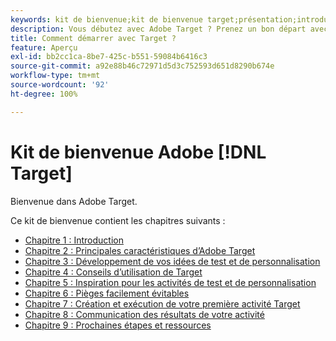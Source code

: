 ```yaml
---
keywords: kit de bienvenue;kit de bienvenue target;présentation;introduction;prise en main
description: Vous débutez avec Adobe Target ? Prenez un bon départ avec le kit de bienvenue Adobe  [!DNL Target] .
title: Comment démarrer avec Target ?
feature: Aperçu
exl-id: bb2cc1ca-8be7-425c-b551-59084b6416c3
source-git-commit: a92e88b46c72971d5d3c752593d651d8290b674e
workflow-type: tm+mt
source-wordcount: '92'
ht-degree: 100%

---
```


# Kit de bienvenue Adobe [!DNL Target]

Bienvenue dans Adobe Target.

Ce kit de bienvenue contient les chapitres suivants :

* [Chapitre 1 : Introduction](/help/c-intro/target-welcome-kit-1.md)
* [Chapitre 2 : Principales caractéristiques d’Adobe Target](/help/c-intro/target-welcome-kit-2.md)
* [Chapitre 3 : Développement de vos idées de test et de personnalisation](/help/c-intro/target-welcome-kit-3.md)
* [Chapitre 4 : Conseils d’utilisation de Target](/help/c-intro/target-welcome-kit-4.md)
* [Chapitre 5 : Inspiration pour les activités de test et de personnalisation](/help/c-intro/target-welcome-kit-5.md)
* [Chapitre 6 : Pièges facilement évitables](/help/c-intro/target-welcome-kit-6.md)
* [Chapitre 7 : Création et exécution de votre première activité Target](/help/c-intro/target-welcome-kit-7.md)
* [Chapitre 8 : Communication des résultats de votre activité](/help/c-intro/target-welcome-kit-8.md)
* [Chapitre 9 : Prochaines étapes et ressources](/help/c-intro/target-welcome-kit-9.md)
